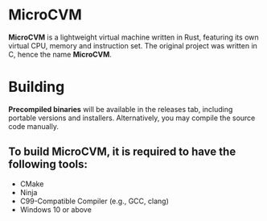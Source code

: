 # MicroCVM

**MicroCVM** is a lightweight virtual machine written in Rust, featuring its own virtual CPU, memory and instruction set.
The original project was written in C, hence the name **MicroCVM**.

# Building

**Precompiled binaries** will be available in the releases tab, including portable versions and installers.
Alternatively, you may compile the source code manually.

## To build MicroCVM, it is required to have the following tools:
- CMake
- Ninja
- C99-Compatible Compiler (e.g., GCC, clang)
- Windows 10 or above
